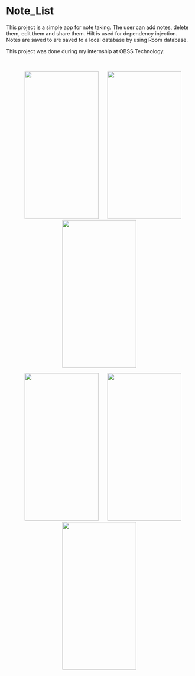# Note_List
This project is a simple app for note taking. The user can add notes, delete them, edit them and share them. Hilt is used for dependency injection. Notes are saved to
are saved to a local database by using Room database.

This project was done during my internship at OBSS Technology.

&nbsp;

<p align="center" >

<img src="https://user-images.githubusercontent.com/61623237/215151086-afa33aa2-fab5-42d4-a7bd-efee60292b01.png" width="200" height="400" hspace="20" >

<img src="https://user-images.githubusercontent.com/61623237/215151270-ff60d8a6-1837-4209-88ab-63c777302485.png" width="200" height="400" >

<img src="https://user-images.githubusercontent.com/61623237/215151814-404c55c8-4479-4e7c-a474-74f108e2cc44.png" width="200" height="400" hspace="20">

</p>

<p align="center" >

<img src="https://user-images.githubusercontent.com/61623237/215151957-02488b27-c931-4c25-9586-6a925a4d9f33.png" width="200" height="400" hspace="20">

<img src="https://user-images.githubusercontent.com/61623237/215152292-f951eaca-7ab1-49c4-bc5a-de87cc1b39d5.png" width="200" height="400">

<img src="https://user-images.githubusercontent.com/61623237/215153351-0b3788f3-8a6b-4cc7-8daa-a582ac15c38b.png" width="200" height="400" hspace="20">

</p>
